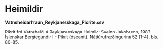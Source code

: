 # Heimildir

**Vatnsheidarhraun_Reykjanesskaga_Picrite.csv**

Pikrít frá Vatnsheiði á Reykjanesskaga
Heimild: Sveinn Jakobsson, 1983. Íslenskar Bergtegundir I - Pikrít (óseanít). Náttúrufræðingurinn 52 (1-4), bls. 80-85.
